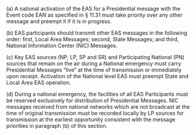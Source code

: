 (a) A national activation of the EAS for a Presidential message with the Event code EAN as specified in § 11.31 must take priority over any other message and preempt it if it is in progress.

(b) EAS participants should transmit other EAS messages in the following order: first, Local Area Messages; second, State Messages; and third, National Information Center (NIC) Messages.

(c) Key EAS sources (NP, LP, SP and SR) and Participating National (PN) sources that remain on the air during a National emergency must carry Presidential Messages “live” at the time of transmission or immediately upon receipt. Activation of the National level EAS must preempt State and Local Area EAS operation.

(d) During a national emergency, the facilities of all EAS Participants must be reserved exclusively for distribution of Presidential Messages. NIC messages received from national networks which are not broadcast at the time of original transmission must be recorded locally by LP sources for transmission at the earliest opportunity consistent with the message priorities in paragraph (b) of this section.

